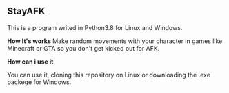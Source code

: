 ## StayAFK ##
This is a program writed in Python3.8 for Linux and Windows.

**How It's works**
Make random movements with your character in games like Minecraft or GTA so you don't get kicked out for AFK.

**How can i use it**

You can use it, cloning this repository on Linux or downloading the .exe packege for Windows.

